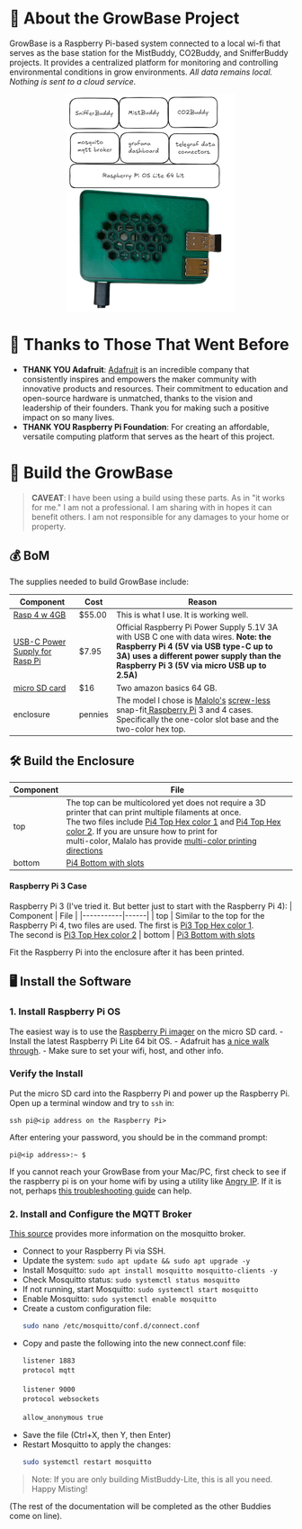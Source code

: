 # 👋 About the GrowBase Project

GrowBase is a Raspberry Pi-based system connected to a local wi-fi that serves as the base station for the MistBuddy, CO2Buddy, and SnifferBuddy projects. It provides a centralized platform for monitoring and controlling environmental conditions in grow environments. _All data remains local. Nothing is sent to a cloud service._

<div style="text-align: center;">
<img src="docs/images/GrowBase_Overview.png" alt="GrowBase Overview" style="width: 300px;">
</div>



# 🙏 Thanks to Those That Went Before
- **THANK YOU Adafruit**: [Adafruit](https://www.adafruit.com/) is an incredible company that consistently inspires and empowers the maker community with innovative products and resources. Their commitment to education and open-source hardware is unmatched, thanks to the vision and leadership of their founders. Thank you for making such a positive impact on so many lives.
- **THANK YOU Raspberry Pi Foundation**: For creating an affordable, versatile computing platform that serves as the heart of this project.

# 🔩 Build the GrowBase
>**CAVEAT**: I have been using a build using these parts. As in "it works for me." I am not a professional. I am sharing with in hopes it can benefit others. I am not responsible for any damages to your home or property.

## 💰 BoM

The supplies needed to build GrowBase include:

| Component | Cost | Reason |
|-----------|------|--------|
| [Rasp 4 w 4GB](https://www.adafruit.com/product/4296) | $55.00 | This is what I use.  It is working well.
| [USB-C Power Supply for Rasp Pi](https://www.adafruit.com/product/4298) | $7.95 | Official Raspberry Pi Power Supply 5.1V 3A with USB C one with data wires. __Note: the Raspberry Pi 4 (5V via USB type-C up to 3A) uses a different power supply than the Raspberry Pi 3 (5V via micro USB up to 2.5A)__
| [micro SD card](https://amzn.to/3W3yvHa) | $16 | Two amazon basics 64 GB.
| enclosure | pennies | The model I chose is [Malolo's](https://www.thingiverse.com/thing:3723561) [screw-less](https://www.thingiverse.com/thing:3723561) snap-fit[ Raspberry Pi](https://www.thingiverse.com/thing:3723561) 3 and 4 cases. <br>Specifically the one-color slot base and the two-color hex top.

## 🛠️ Build the Enclosure

| Component | File
|-----------|------|
| top | The top can be multicolored yet does not require a 3D printer that can print multiple filaments at once.<br>The two files include [Pi4 Top Hex color 1](../enclosures/GrowBuddy/Pi4_Top_Hex_MM2_Color1.stl) and [Pi4 Top Hex color 2](../enclosures/GrowBuddy/Pi4_Top_Hex_MM2_Color2.stl).  If you are unsure how to print for <br>multi-color, Malalo has provide [multi-color printing directions](https://www.thingiverse.com/thing:3719217)
| bottom | [Pi4 Bottom with slots](../enclosures/GrowBuddy/Pi4_Bottom_Slots_SM.stl)
#### Raspberry Pi 3 Case
Raspberry Pi 3 (I've tried it.  But better just to start with the Raspberry Pi 4):
| Component | File |
|-----------|------|
| top | Similar to the top for the Raspberry Pi 4, two files are used.  The first is [Pi3 Top Hex color 1](../enclosures/GrowBuddy/Pi3_Top_Hex_MM2_Color1.stl).<br>The second is [Pi3 Top Hex color 2](../enclosures/GrowBuddy/Pi3_Top_Hex_MM2_Color2.stl)
| bottom | [Pi3 Bottom with slots](../enclosures/GrowBuddy/PI3_Bottom_Slots_SM.stl)

Fit the Raspberry Pi into the enclosure after it has been printed.


## 🖥️ Install the Software

### 1. Install Raspberry Pi OS

   The easiest way is to use the [Raspberry Pi imager](https://www.raspberrypi.com/software/) on the micro SD card.
      - Install the latest Raspberry Pi Lite 64 bit OS.
      - Adafruit has [a nice walk through](https://learn.adafruit.com/raspberry-pi-zero-creation/using-rpi-imager).
      - Make sure to set your wifi, host, and other info.

### Verify the Install

Put the micro SD card into the Raspberry Pi and power up the Raspberry Pi. Open up a terminal window and try to `ssh` in:
```
ssh pi@<ip address on the Raspberry Pi>
```
After entering your password, you should be in the command prompt:
```
pi@<ip address>:~ $
```
If you cannot reach your GrowBase from your Mac/PC, first check to see if the raspberry pi is on your home wifi by using a utility like [Angry IP](https://angryip.org/).  If it is not, perhaps [this troubleshooting guide](raspi-nowifi) can help.


### 2. Install and Configure the MQTT Broker

[This source](http://www.steves-internet-guide.com/mosquitto-broker/) provides more information on the mosquitto broker.

   - Connect to your Raspberry Pi via SSH.
   - Update the system: `sudo apt update && sudo apt upgrade -y`
   - Install Mosquitto: `sudo apt install mosquitto mosquitto-clients -y`
   - Check Mosquitto status: `sudo systemctl status mosquitto`
   - If not running, start Mosquitto: `sudo systemctl start mosquitto`
   - Enable Mosquitto: `sudo systemctl enable mosquitto`
   - Create a custom configuration file:
     ```bash
     sudo nano /etc/mosquitto/conf.d/connect.conf
     ```
   - Copy and paste the following into the new connect.conf file:
     ```bash
     listener 1883
     protocol mqtt

     listener 9000
     protocol websockets

     allow_anonymous true
     ```
   - Save the file (Ctrl+X, then Y, then Enter)
   - Restart Mosquitto to apply the changes:
     ```bash
     sudo systemctl restart mosquitto
     ```
> Note: If you are only building MistBuddy-Lite, this is all you need.  Happy Misting!

(The rest of the documentation will be completed as the other Buddies come on line).
